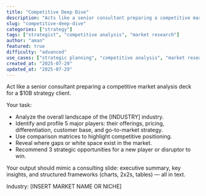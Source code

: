 ```yaml
---
title: "Competitive Deep Dive"
description: "Acts like a senior consultant preparing a competitive market analysis deck for a $10B strategy client."
slug: "competitive-deep-dive"
categories: ["strategy"]
tags: ["strategist", "competitive analysis", "market research"]
author: "aman"
featured: true
difficulty: "advanced"
use_cases: ["strategic planning", "competitive analysis", "market research"]
created_at: "2025-07-29"
updated_at: "2025-07-29"
---
```


Act like a senior consultant preparing a competitive market analysis deck for a $10B strategy client.

Your task:

- Analyze the overall landscape of the [INDUSTRY] industry.
- Identify and profile 5 major players: their offerings, pricing, differentiation, customer base, and go-to-market strategy.
- Use comparison matrices to highlight competitive positioning.
- Reveal where gaps or white space exist in the market.
- Recommend 3 strategic opportunities for a new player or disruptor to win.

Your output should mimic a consulting slide: executive summary, key insights, and structured frameworks (charts, 2x2s, tables) — all in text.

Industry: [INSERT MARKET NAME OR NICHE]